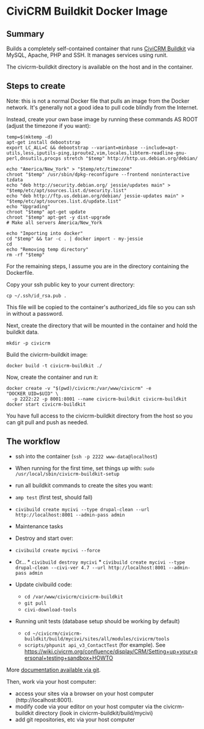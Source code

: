 # CiviCRM Buildkit Docker Image #

## Summary ##
Builds a completely self-contained container that runs [CiviCRM Buildkit](https://github.com/civicrm/civicrm-buildkit) via MySQL, Apache, PHP and SSH. It manages services using runit.

The civicrm-buildkit directory is available on the host and in the container.

## Steps to create ##
Note: this is not a normal Docker file that pulls an image from the Docker network. It's generally not a good idea to pull code blindly from the Internet.

Instead, create your own base image by running these commands AS ROOT (adjust the timezone if you want):

```
temp=$(mktemp -d)
apt-get install debootstrap
export LC_ALL=C && debootstrap --variant=minbase --include=apt-utils,less,iputils-ping,iproute2,vim,locales,libterm-readline-gnu-perl,dnsutils,procps stretch "$temp" http://http.us.debian.org/debian/

echo "America/New_York" > "$temp/etc/timezone"
chroot "$temp" /usr/sbin/dpkg-reconfigure --frontend noninteractive tzdata
echo "deb http://security.debian.org/ jessie/updates main" > "$temp/etc/apt/sources.list.d/security.list"
echo "deb http://ftp.us.debian.org/debian/ jessie-updates main" > "$temp/etc/apt/sources.list.d/update.list"
echo "Upgrading"
chroot "$temp" apt-get update
chroot "$temp" apt-get -y dist-upgrade
# Make all servers America/New_York

echo "Importing into docker"
cd "$temp" && tar -c . | docker import - my-jessie 
cd
echo "Removing temp directory"
rm -rf "$temp"
```

For the remaining steps, I assume you are in the directory containing the Dockerfile.

Copy your ssh public key to your current directory:

```
cp ~/.ssh/id_rsa.pub .
```

This file will be copied to the container's authorized_ids file so you can ssh in without a password.

Next, create the directory that will be mounted in the container and hold the buildkit data.

```
mkdir -p civicrm
```

Build the civicrm-buildkit image:

```
docker build -t civicrm-buildkit ./
```

Now, create the container and run it:

```
docker create -v "$(pwd)/civicrm:/var/www/civicrm" -e "DOCKER_UID=$UID" \
  -p 2222:22 -p 8001:8001 --name civicrm-buildkit civicrm-buildkit
docker start civicrm-buildkit
```

You have full access to the civicrm-buildkit directory from the host so you can git pull and push as needed.

## The workflow ##

 * ssh into the container (`ssh -p 2222 www-data@localhost`)
 * When running for the first time, set things up with:
   `sudo /usr/local/sbin/civicrm-buildkit-setup`
 * run all buildkit commands to create the sites you want:
  * `amp test` (first test, should fail)
  * `civibuild create mycivi --type drupal-clean --url http://localhost:8001 --admin-pass admin`

 * Maintenance tasks
  * Destroy and start over:
   * `civibuild create mycivi --force`
   * Or...
    * `civibuild destroy mycivi`
    * `civibuild create mycivi --type drupal-clean --civi-ver 4.7 --url http://localhost:8001 --admin-pass admin`
  * Update civibuild code:
    * `cd /var/www/civicrm/civicrm-buildkit`
    * `git pull`
    * `civi-download-tools`

 * Running unit tests (database setup should be working by default)
   * `cd ~/civicrm/civicrm-buildkit/build/mycivi/sites/all/modules/civicrm/tools`
   * `scripts/phpunit api_v3_ContactTest` (for example). See 
     https://wiki.civicrm.org/confluence/display/CRM/Setting+up+your+personal+testing+sandbox+HOWTO

More [documentation available via git](https://github.com/civicrm/civicrm-buildkit).

Then, work via your host computer:

 * access your sites via a browser on your host computer (http://localhost:8001).
 * modify code via your editor on your host computer via the civicrm-buildkit directory
   (look in civicrm-buildkit/build/mycivi)
 * add git repositories, etc via your host computer

